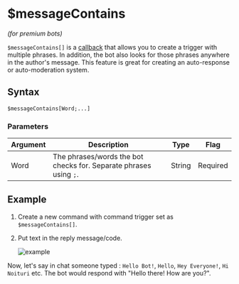 # $messageContains
*(for premium bots)*

`$messageContains[]` is a [callback](../callbacks/introduction.md) that allows you to create a trigger with multiple phrases. In addition, the bot also looks for those phrases anywhere in the author's message. This feature is great for creating an auto-response or auto-moderation system. 

## Syntax
```
$messageContains[Word;...]
```

### Parameters

| Argument | Description                                          | Type   | Flag     |
|----------|------------------------------------------------------|--------|----------|
| Word     | The phrases/words the bot checks for. Separate phrases using `;`. | String | Required |


## Example
1. Create a new command with command trigger set as `$messageContains[]`.
2. Put text in the reply message/code.

    ![example](https://user-images.githubusercontent.com/69215413/114110028-8d714000-98a4-11eb-9e75-6d6ea5882756.png)

Now, let's say in chat someone typed : `Hello Bot!`, `Hello`, `Hey Everyone!`, `Hi Noituri` etc. The bot would respond with "Hello there! How are you?".
